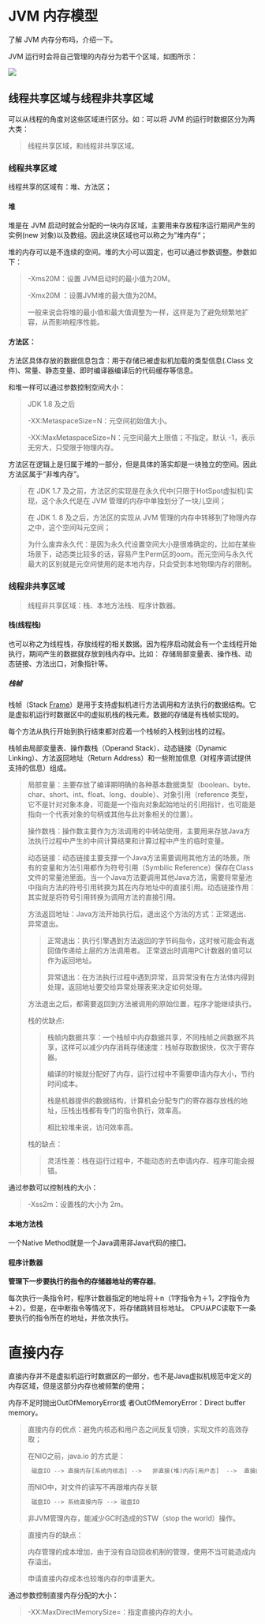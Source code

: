 # JVM 内存模型

了解 JVM 内存分布吗，介绍一下。

JVM 运行时会将自己管理的内存分为若干个区域，如图所示：

![](/Users/azh/Dev_AZH/Java_St/JUC/jvm/src/main/resources/photo/4.JVM内存结构.png)

## 线程共享区域与线程非共享区域

可以从线程的角度对这些区域进行区分。如：可以将 JVM 的运行时数据区分为两大类：

> 线程共享区域，和线程非共享区域。

### 线程共享区域

线程共享的区域有：堆、方法区；

#### 堆

堆是在 JVM 启动时就会分配的一块内存区域，主要用来存放程序运行期间产生的实例(new 对象)以及数组。因此这块区域也可以称之为”堆内存“；

堆的内存可以是不连续的空间。堆的大小可以固定，也可以通过参数调整。参数如下：

> -Xms20M：设置 JVM启动时的最小值为20M。
>
> -Xmx20M ：设置JVM堆的最大值为20M。
>
> 一般来说会将堆的最小值和最大值调整为一样，这样是为了避免频繁地扩容，从而影响程序性能。

#### 方法区：

方法区具体存放的数据信息包含：用于存储已被虚拟机加载的类型信息(.Class 文件)、常量、静态变量、即时编译器编译后的代码缓存等信息。

和堆一样可以通过参数控制空间大小：

> JDK 1.8 及之后
>
> -XX:MetaspaceSize=N：元空间初始值大小。
>
> -XX:MaxMetaspaceSize=N：元空间最大上限值；不指定。默认 -1，表示无穷大，只受限于物理内存。

方法区在逻辑上是归属于堆的一部分，但是具体的落实却是一块独立的空间。因此方法区属于“非堆内存”。

> 在 JDK 1.7 及之前，方法区的实现是在永久代中(只限于HotSpot虚拟机)实现，这个永久代是在 JVM 管理的内存中单独划分了一块儿空间；
>
> 在 JDK 1. 8 及之后，方法区的实现从 JVM 管理的内存中转移到了物理内存之中，这个空间叫元空间；
>
> 为什么废弃永久代：是因为永久代设置空间大小是很难确定的，比如在某些场景下，动态类比较多的话，容易产生Perm区的oom。而元空间与永久代最大的区别就是元空间使用的是本地内存，只会受到本地物理内存的限制。

### 线程非共享区域

> 线程非共享区域：栈、本地方法栈、程序计数器。

#### 栈(线程栈)

也可以称之为线程栈，存放线程的相关数据。因为程序启动就会有一个主线程开始执行，期间产生的数据就存放到栈内存中。比如： 存储局部变量表、操作栈、动态链接、方法出口，对象指针等。

##### 栈帧

栈帧（Stack [Frame](https://so.csdn.net/so/search?q=Frame&spm=1001.2101.3001.7020)）是用于支持虚拟机进行方法调用和方法执行的数据结构。它是虚拟机运行时数据区中的虚拟机栈的栈元素。数据的存储是有栈帧实现的。

每个方法从执行开始到执行结束都对应着一个栈帧的入栈到出栈的过程。

栈帧由局部变量表、操作数栈（Operand Stack）、动态链接（Dynamic Linking）、方法返回地址（Return Address）和一些附加信息（对程序调试提供支持的信息）组成。

> 局部变量：主要存放了编译期明确的各种基本数据类型（boolean、byte、char、short、int、float、long、double）、对象引用（reference 类型，它不是针对对象本身，可能是一个指向对象起始地址的引用指针，也可能是指向一个代表对象的句柄或其他与此对象相关的位置）。
>
> 操作数栈：操作数主要作为方法调用的中转站使用，主要用来存放Java方法执行过程中产生的中间计算结果和计算过程中产生的临时变量。
>
> 动态链接：动态链接主要支撑一个Java方法需要调用其他方法的场景。所有的变量和方法引用都作为符号引用（Symbilic Reference）保存在Class 文件的常量池里面。当一个Java方法要调用其他Java方法，需要将常量池中指向方法的符号引用转换为其在内存地址中的直接引用。动态链接作用：其实就是将符号引用转换为调用方法的直接引用。
>
> 方法返回地址：Java方法开始执行后，退出这个方法的方式：正常退出、异常退出。
>
> > 正常退出：执行引擎遇到方法返回的字节码指令，这时候可能会有返回值传递给上层的方法调用者。 正常退出时调用PC计数器的值可以作为返回地址。
> >
> > 异常退出：在方法执行过程中遇到异常，且异常没有在方法体内得到处理，返回地址要交给异常处理表来决定如何处理。
>
> 方法退出之后，都需要返回到方法被调用的原始位置，程序才能继续执行。
>
> 栈的优缺点:
>
> > 栈帧内数据共享：一个栈帧中内存数据共享，不同栈帧之间数据不共享，这样可以减少内存消耗存储速度：栈帧存取数据快，仅次于寄存器。
> >
> > 编译的时候就分配好了内存，运行过程中不需要申请内存大小，节约时间成本。
> >
> >  栈是机器提供的数据结构，计算机会分配专门的寄存器存放栈的地址，压栈出栈都有专门的指令执行，效率高。
> >
> > 相比较堆来说，访问效率高。
>
> 栈的缺点：
>
> > 灵活性差：栈在运行过程中，不能动态的去申请内存、程序可能会报错。

通过参数可以控制栈的大小：

> -Xss2m：设置栈的大小为 2m。

#### 本地方法栈

一个Native Method就是一个Java调用非Java代码的接囗。

#### 程序计数器

**管理下一步要执行的指令的存储器地址的寄存器**。 

每次执行一条指令时，程序计数器指定的地址将＋n（1字指令为＋1，2字指令为＋2）。但是，在中断指令等情况下，将存储跳转目标地址。 CPU从PC读取下一条要执行的指令所在的地址，并依次执行。

# 直接内存

直接内存并不是虚拟机运行时数据区的一部分，也不是Java虚拟机规范中定义的内存区域，但是这部分内存也被频繁的使用；

内存不足时抛出OutOfMemoryError或 者OutOfMemoryError：Direct buffer memory。

> 直接内存的优点：避免内核态和用户态之间反复切换，实现文件的高效存取；
>
> 在NIO之前，java.io 的方式是：
>
> ```txt
>  磁盘IO --> 直接内存[系统内核态] -->   非直接(堆)内存[用户态]  -->  直接内存[系统内核态] --> 磁盘IO
> ```
>
> 而NIO中，对文件的读写不再跟堆内存关联
>
> ```txt
>  磁盘IO --> 系统直接内存 --> 磁盘IO
> ```
>
> 非JVM管理内存，能减少GC时造成的STW（stop the world）操作。

> 直接内存的缺点：
>
> 内存管理的成本增加，由于没有自动回收机制的管理，使用不当可能造成内存溢出。
>
> 申请直接内存成本也较堆内存的申请更大。

通过参数控制直接内存分配的大小：

> -XX:MaxDirectMemorySize=<size>：指定直接内存的大小。

